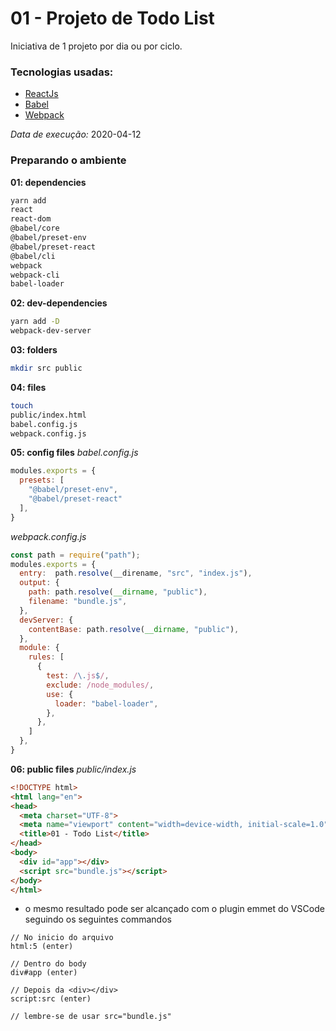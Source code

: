 # 01 - Projeto de Todo List

Iniciativa de 1 projeto por dia ou por ciclo.

### Tecnologias usadas:
- [ReactJs](https://pt-br.reactjs.org/)
- [Babel](https://babeljs.io/)
- [Webpack](https://webpack.js.org/)

_Data de execução:_
2020-04-12

### Preparando o ambiente
**01: dependencies**
```bash 
yarn add
react
react-dom
@babel/core
@babel/preset-env
@babel/preset-react
@babel/cli
webpack
webpack-cli
babel-loader
```

**02: dev-dependencies**
```bash
yarn add -D
webpack-dev-server
```

**03: folders**
```bash
mkdir src public
```

**04: files**
```bash
touch
public/index.html
babel.config.js
webpack.config.js
```

**05: config files**
_babel.config.js_
```js
modules.exports = {
  presets: [
    "@babel/preset-env",
    "@babel/preset-react"
  ],
}
```

_webpack.config.js_
```js
const path = require("path");
modules.exports = {
  entry:  path.resolve(__direname, "src", "index.js"),
  output: {
    path: path.resolve(__dirname, "public"),
    filename: "bundle.js",
  },
  devServer: {
    contentBase: path.resolve(__dirname, "public"),
  },
  module: {
    rules: [
      {
        test: /\.js$/,
        exclude: /node_modules/,
        use: {
          loader: "babel-loader",
        },
      },
    ]
  },
}
```
**06: public files**
_public/index.js_
```html
<!DOCTYPE html>
<html lang="en">
<head>
  <meta charset="UTF-8">
  <meta name="viewport" content="width=device-width, initial-scale=1.0">
  <title>01 - Todo List</title>
</head>
<body>
  <div id="app"></div>
  <script src="bundle.js"></script>
</body>
</html>
```
* o mesmo resultado pode ser alcançado com o plugin emmet do VSCode seguindo os seguintes commandos
```
// No inicio do arquivo
html:5 (enter)

// Dentro do body
div#app (enter)

// Depois da <div></div>
script:src (enter)

// lembre-se de usar src="bundle.js"
```